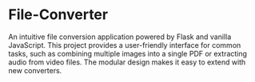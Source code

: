 # File-Converter
An intuitive file conversion application powered by Flask and vanilla JavaScript. This project provides a user-friendly interface for common tasks, such as combining multiple images into a single PDF or extracting audio from video files. The modular design makes it easy to extend with new converters.
